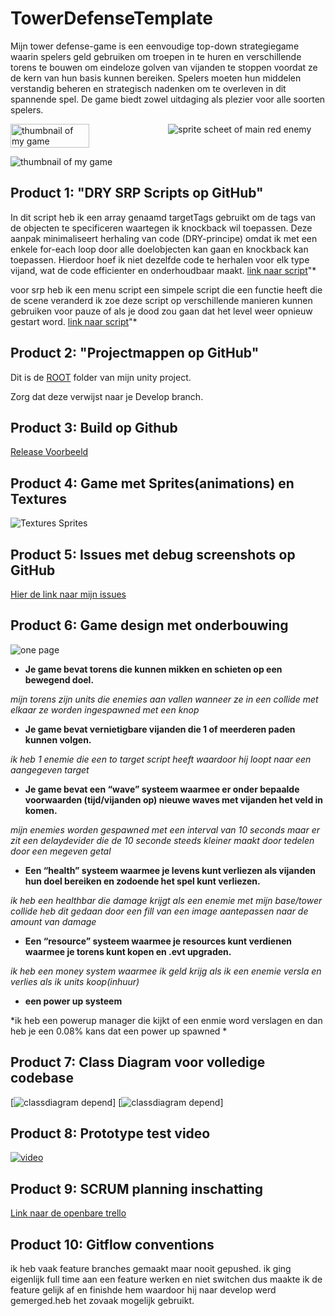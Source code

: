 # TowerDefenseTemplate
Mijn tower defense-game is een eenvoudige top-down strategiegame waarin spelers geld gebruiken om troepen in te huren en verschillende torens te bouwen om eindeloze golven van vijanden te stoppen voordat ze de kern van hun basis kunnen bereiken. Spelers moeten hun middelen verstandig beheren en strategisch nadenken om te overleven in dit spannende spel. De game biedt zowel uitdaging als plezier voor alle soorten spelers.

<div style="display:flex;">
    <img alt="thumbnail of my game" style="width:50%;" src="readmeVisuals/thumbnailgame.png"/>
    <img alt="sprite scheet of main red enemy" src="readmeVisuals/spritesheetenemy.png"/>
</div>

![thumbnail of my game](readmeVisuals/screenschotgame.JPG)



## Product 1: "DRY SRP Scripts op GitHub"


In dit script heb ik een array genaamd targetTags gebruikt om de tags van de objecten te specificeren waartegen ik knockback wil toepassen. Deze aanpak minimaliseert herhaling van code (DRY-principe) omdat ik met een enkele for-each loop door alle doelobjecten kan gaan en knockback kan toepassen. Hierdoor hoef ik niet dezelfde code te herhalen voor elk type vijand, wat de code efficienter en onderhoudbaar maakt.
[link naar script](/towerdefense/Assets/scripts/enemy/Knockback.cs)"*

voor srp heb ik een menu script
een simpele script die een functie heeft die de scene veranderd ik zoe deze script op verschillende manieren kunnen gebruiken voor pauze of als je dood zou gaan dat het level weer opnieuw gestart word.
[link naar script](/towerdefense/Assets/scripts/UI/menu.cs)"*


## Product 2: "Projectmappen op GitHub"
Dit is de [ROOT](/towerdefense/) folder van mijn unity project.

Zorg dat deze verwijst naar je Develop branch.

## Product 3: Build op Github

[Release Voorbeeld](https://github.com/Jamydewaalmedia/TowerDefenseTemplate/releases)

## Product 4: Game met Sprites(animations) en Textures 

![Textures Sprites](readmeVisuals/towerdefense.gif)

## Product 5: Issues met debug screenshots op GitHub 
[Hier de link naar mijn issues](https://github.com/Jamydewaalmedia/TowerDefenseTemplate/issues/)

## Product 6: Game design met onderbouwing 


![one page](readmeVisuals/onepage.png)




*  **Je game bevat torens die kunnen mikken en schieten op een bewegend doel.** 

*mijn torens zijn units die enemies aan vallen wanneer ze in een collide met elkaar ze worden ingespawned met een knop*

*  **Je game bevat vernietigbare vijanden die 1 of meerderen paden kunnen volgen.**  

*ik heb 1 enemie die een to target script heeft waardoor hij loopt naar een aangegeven target*

*  **Je game bevat een “wave” systeem waarmee er onder bepaalde voorwaarden (tijd/vijanden op) nieuwe waves met vijanden het veld in komen.**

*mijn enemies worden gespawned met een interval van 10 seconds maar er zit een delaydevider die de 10 seconde steeds kleiner maakt door tedelen door een megeven getal*

*  **Een “health” systeem waarmee je levens kunt verliezen als vijanden hun doel bereiken en zodoende het spel kunt verliezen.** 

*ik heb een healthbar die damage krijgt als een enemie met mijn base/tower collide heb dit gedaan door een fill van een image aantepassen naar de amount van damage*

*  **Een “resource” systeem waarmee je resources kunt verdienen waarmee je torens kunt kopen en .evt upgraden.**

*ik heb een money system waarmee ik geld krijg als ik een enemie versla en verlies als ik units koop(inhuur)*

*  **een power up systeem**

*ik heb een powerup manager die kijkt of een enmie word verslagen en dan heb je een 0.08% kans dat een power up spawned *



## Product 7: Class Diagram voor volledige codebase 

 [![classdiagram depend](readmeVisuals/classdiagramone.png)]
 [![classdiagram depend](readmeVisuals/classdiagramtwo.png)]
 


## Product 8: Prototype test video 
[![video](readmeVisuals/screenschotgame.JPG)](https://youtu.be/ZkOkZW0hAkw)

## Product 9: SCRUM planning inschatting 

[Link naar de openbare trello](https://trello.com/b/2ZdgNw5C/towerdefense)

## Product 10: Gitflow conventions

ik heb vaak feature branches gemaakt maar nooit gepushed.
ik ging eigenlijk full time aan een feature werken en niet switchen dus maakte ik de feature gelijk af en finishde hem waardoor hij naar develop werd gemerged.heb het zovaak mogelijk gebruikt.


